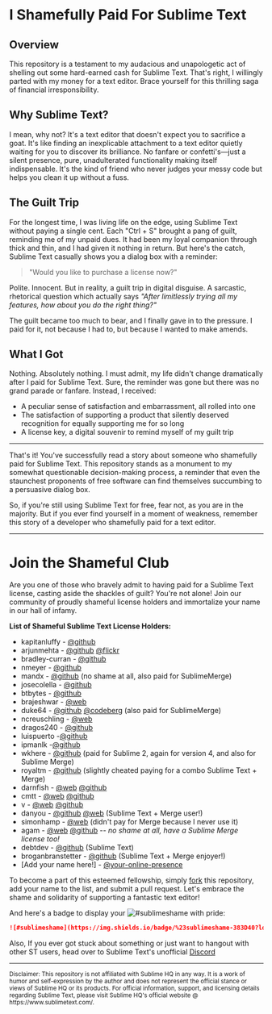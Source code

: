 # I Shamefully Paid For Sublime Text

## Overview

This repository is a testament to my audacious and unapologetic act of shelling out some hard-earned cash for Sublime Text. That's right, I willingly parted with my money for a text editor. Brace yourself for this thrilling saga of financial irresponsibility.

## Why Sublime Text?

I mean, why not? It's a text editor that doesn't expect you to sacrifice a goat. It's like finding an inexplicable attachment to a text editor quietly waiting for you to discover its brilliance. No fanfare or confetti's—just a silent presence, pure, unadulterated functionality making itself indispensable. It's the kind of friend who never judges your messy code but helps you clean it up without a fuss.

## The Guilt Trip

For the longest time, I was living life on the edge, using Sublime Text without paying a single cent. Each "Ctrl + S" brought a pang of guilt, reminding me of my unpaid dues. It had been my loyal companion through thick and thin, and I had given it nothing in return. But here's the catch, Sublime Text casually shows you a dialog box with a reminder:

> "Would you like to purchase a license now?"

Polite. Innocent. But in reality, a guilt trip in digital disguise. A sarcastic, rhetorical question which actually says *"After limitlessly trying all my features, how about you do the right thing?"*

The guilt became too much to bear, and I finally gave in to the pressure. I paid for it, not because I had to, but because I wanted to make amends.

## What I Got

Nothing. Absolutely nothing. I must admit, my life didn't change dramatically after I paid for Sublime Text. Sure, the reminder was gone but there was no grand parade or fanfare. Instead, I received:

- A peculiar sense of satisfaction and embarrassment, all rolled into one
- The satisfaction of supporting a product that silently deserved recognition for equally supporting me for so long
- A license key, a digital souvenir to remind myself of my guilt trip

---

That's it! You've successfully read a story about someone who shamefully paid for Sublime Text. 
This repository stands as a monument to my somewhat questionable decision-making process, a reminder that even the staunchest proponents of free software can find themselves succumbing to a persuasive dialog box.

So, if you're still using Sublime Text for free, fear not, as you are in the majority. But if you ever find yourself in a moment of weakness, remember this story of a developer who shamefully paid for a text editor.

---

# Join the Shameful Club

Are you one of those who bravely admit to having paid for a Sublime Text license, casting aside the shackles of guilt? You're not alone! Join our community of proudly shameful license holders and immortalize your name in our hall of infamy.

**List of Shameful Sublime Text License Holders:**

- kapitanluffy - [@github](https://github.com/kapitanluffy)
- arjunmehta - [@github](https://github.com/arjunmehta) [@flickr](https://flickr.com/mrdoodle)
- bradley-curran - [@github](https://github.com/bradley-curran)
- nmeyer - [@github](https://github.com/nmeyer)
- mandx - [@github](https://github.com/mandx) (no shame at all, also paid for SublimeMerge)
- josecolella - [@github](https://github.com/josecolella)
- btbytes - [@github](https://github.com/btbytes)
- brajeshwar - [@web](https://brajeshwar.com)
- duke64 - [@github](https://github.com/tomdittrich) [@codeberg](https://codeberg.org/Duke64) (also paid for SublimeMerge)
- ncreuschling - [@web](https://github.com/ncreuschling)
- dragos240 - [@github](https://github.com/dragos240)
- luispuerto -[@github](https://github.com/luispuerto) 
- ipmanlk -[@github](https://github.com/ipmanlk) 
- wkhere - [@github](https://github.com/wkhere) (paid for Sublime 2, again for version 4, and also for Sublime Merge)
- royaltm - [@github](https://github.com/royaltm) (slightly cheated paying for a combo Sublime Text + Merge)
- darnfish - [@web](https://darn.fish) [@github](https://github.com/darnfish)
- cmtt - [@web](https://thoemm.es) [@github](https://github.com/cmtt)
- v - [@web](https://avi.im) [@github](https://github.com/avinassh)
- danyou - [@github](https://github.com/danielyu2003) [@web](https://blog.danielyu.us/) (Sublime Text + Merge user!)
- simonhamp - [@web](https://simonhamp.me/) (didn't pay for Merge because I never use it)
- agam - [@web](https://agambrahma.com) [@github](https://github.com/agam) -- _no shame at all, have a Sublime Merge license too!_
- debtdev - [@github](https://github.com/debtdev) (Sublime Text)
- broganbranstetter - [@github](https://github.com/broganbranstetter) (Sublime Text + Merge enjoyer!)
- [Add your name here!] - [@your-online-presence](#)

To become a part of this esteemed fellowship, simply [fork](https://github.com/kapitanluffy/i-shamefully-paid-for-sublime-text/fork) this repository, add your name to the list, and submit a pull request. Let's embrace the shame and solidarity of supporting a fantastic text editor!

And here's a badge to display your ![#sublimeshame](https://img.shields.io/badge/%23sublimeshame-383D40?logo=sublimetext) with pride:

```md
![#sublimeshame](https://img.shields.io/badge/%23sublimeshame-383D40?logo=sublimetext)
```

Also, If you ever got stuck about something or just want to hangout with other ST users, head over to Sublime Text's unofficial [Discord](https://discord.com/invite/D43Pecu)

---

<sub>
Disclaimer: This repository is not affiliated with Sublime HQ in any way. It is a work of humor and self-expression by the author and does not represent the official stance or views of Sublime HQ or its products. For official information, support, and licensing details regarding Sublime Text, please visit Sublime HQ's official website @ https://www.sublimetext.com/.
</sub>

